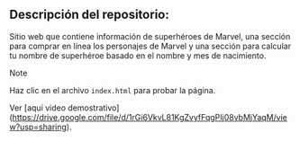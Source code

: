 ## Descripción del repositorio:
Sitio web que contiene información de superhéroes de Marvel, una sección para comprar en línea los personajes de Marvel y una sección para calcular tu nombre de superhéroe basado en el nombre y mes de nacimiento.

> [!NOTE]
> Haz clic en el archivo `index.html` para probar la página.

Ver [aquí video demostrativo] (https://drive.google.com/file/d/1rGi6VkvL81KgZvyfFqgPIj08vbMjYaqM/view?usp=sharing).
